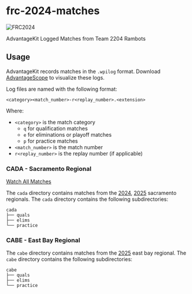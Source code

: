 # frc-2024-matches

![FRC2024](https://img.shields.io/badge/FIRST_Robotics_Competition-Crescendo_2024-0066B3?style=for-the-badge&logo=FIRST&link=https%3A%2F%2Fwww.firstinspires.org%2Frobotics%2Ffrc)

AdvantageKit Logged Matches from Team 2204 Rambots

## Usage
    
AdvantageKit records matches in the `.wpilog` format. Download [AdvantageScope](https://github.com/Mechanical-Advantage/AdvantageScope) to visualize these logs.

Log files are named with the following format:
```
<category><match_number>-r<replay_number>.<extension>
```

Where:
- `<category>` is the match category 
    - `q` for qualification matches
    - `e` for eliminations or playoff matches
    - `p` for practice matches
- `<match_number>` is the match number
- `r<replay_number>` is the replay number (if applicable)

### CADA - Sacramento Regional

[Watch All Matches](https://www.youtube.com/watch_videos?video_ids=F3L5Y4-eJ3k,bLUotCv669I,J8XegJYn4Qw,hLACaRWA6Wc,z4MshUPncNg,HwF0EaQTC78,OgJYztYOhMA,Sl34dwJU1s0,XZcDsppLIZQ,aHjWwsYvRMc,GNeNg9grB3Q,ibkYpbmG-i4,BnzkoyEQlD8&title=Sacramento%20Regional%20(Team%202204))

The `cada` directory contains matches from the [2024](https://www.thebluealliance.com/event/2024cada), [2025](https://www.thebluealliance.com/event/2025cada) sacramento regionals. The `cada` directory contains the following subdirectories:
```
cada
├── quals
├── elims
└── practice
```

### CABE - East Bay Regional

The `cabe` directory contains matches from the [2025](https://www.thebluealliance.com/event/2025cabe) east bay regional. 
The `cabe` directory contains the following subdirectories:
```
cabe
├── quals
├── elims
└── practice
```

